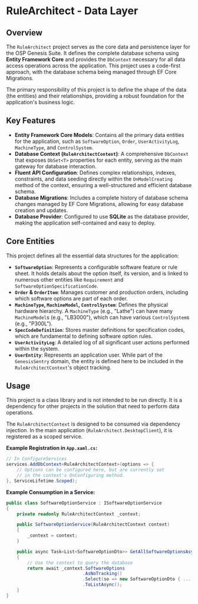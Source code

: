 # RuleArchitect - Data Layer

## Overview

The `RuleArchitect` project serves as the core data and persistence layer for the OSP Genesis Suite. It defines the complete database schema using **Entity Framework Core** and provides the `DbContext` necessary for all data access operations across the application. This project uses a code-first approach, with the database schema being managed through EF Core Migrations.

The primary responsibility of this project is to define the shape of the data (the entities) and their relationships, providing a robust foundation for the application's business logic.

## Key Features

* **Entity Framework Core Models**: Contains all the primary data entities for the application, such as `SoftwareOption`, `Order`, `UserActivityLog`, `MachineType`, and `ControlSystem`.
* **Database Context (`RuleArchitectContext`)**: A comprehensive `DbContext` that exposes `DbSet<T>` properties for each entity, serving as the main gateway for database interaction.
* **Fluent API Configuration**: Defines complex relationships, indexes, constraints, and data seeding directly within the `OnModelCreating` method of the context, ensuring a well-structured and efficient database schema.
* **Database Migrations**: Includes a complete history of database schema changes managed by EF Core Migrations, allowing for easy database creation and updates.
* **Database Provider**: Configured to use **SQLite** as the database provider, making the application self-contained and easy to deploy.

## Core Entities

This project defines all the essential data structures for the application:

* **`SoftwareOption`**: Represents a configurable software feature or rule sheet. It holds details about the option itself, its version, and is linked to numerous other entities like `Requirement` and `SoftwareOptionSpecificationCode`.
* **`Order` & `OrderItem`**: Manages customer and production orders, including which software options are part of each order.
* **`MachineType`, `MachineModel`, `ControlSystem`**: Defines the physical hardware hierarchy. A `MachineType` (e.g., "Lathe") can have many `MachineModel`s (e.g., "LB3000"), which can have various `ControlSystem`s (e.g., "P300L").
* **`SpecCodeDefinition`**: Stores master definitions for specification codes, which are fundamental to defining software option rules.
* **`UserActivityLog`**: A detailed log of all significant user actions performed within the system.
* **`UserEntity`**: Represents an application user. While part of the `GenesisSentry` domain, the entity is defined here to be included in the `RuleArchitectContext`'s object tracking.

## Usage

This project is a class library and is not intended to be run directly. It is a dependency for other projects in the solution that need to perform data operations.

The `RuleArchitectContext` is designed to be consumed via dependency injection. In the main application (`RuleArchitect.DesktopClient`), it is registered as a scoped service.

**Example Registration in `App.xaml.cs`:**
```csharp
// In ConfigureServices
services.AddDbContext<RuleArchitectContext>(options => {
    // Options can be configured here, but are currently set
    // in the context's OnConfiguring method.
}, ServiceLifetime.Scoped);
```

**Example Consumption in a Service:**
```csharp
public class SoftwareOptionService : ISoftwareOptionService
{
    private readonly RuleArchitectContext _context;

    public SoftwareOptionService(RuleArchitectContext context)
    {
        _context = context;
    }

    public async Task<List<SoftwareOptionDto>> GetAllSoftwareOptionsAsync()
    {
        // Use the context to query the database
        return await _context.SoftwareOptions
                             .AsNoTracking()
                             .Select(so => new SoftwareOptionDto { ... })
                             .ToListAsync();
    }
}
```
